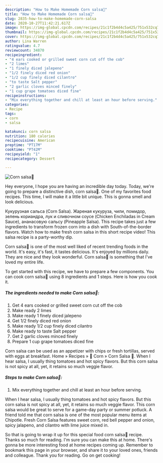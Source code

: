 ```yaml
---
description: "How to Make Homemade Corn salsa🌽"
title: "How to Make Homemade Corn salsa🌽"
slug: 2835-how-to-make-homemade-corn-salsa
date: 2020-10-27T11:42:21.617Z
image: https://img-global.cpcdn.com/recipes/21c1f2b4d4c5a425/751x532cq70/corn-salsa🌽-recipe-main-photo.jpg
thumbnail: https://img-global.cpcdn.com/recipes/21c1f2b4d4c5a425/751x532cq70/corn-salsa🌽-recipe-main-photo.jpg
cover: https://img-global.cpcdn.com/recipes/21c1f2b4d4c5a425/751x532cq70/corn-salsa🌽-recipe-main-photo.jpg
author: Lina Warren
ratingvalue: 4.7
reviewcount: 34870
recipeingredient:
- "4 ears cooked or grilled sweet corn cut off the cob"
- "2 limes"
- "1 finely diced jalepeno"
- "1/2 finely diced red onion"
- "1/2 cup finely diced cilantro"
- "to taste Salt pepper"
- "2 garlic cloves minced finely"
- "1 cup grape tomatoes diced fine"
recipeinstructions:
- "Mix everything together and chill at least an hour before serving."
categories:
- Recipe
tags:
- corn
- salsa

katakunci: corn salsa 
nutrition: 180 calories
recipecuisine: American
preptime: "PT17M"
cooktime: "PT42M"
recipeyield: "1"
recipecategory: Dessert

---
```



![Corn salsa🌽](https://img-global.cpcdn.com/recipes/21c1f2b4d4c5a425/751x532cq70/corn-salsa🌽-recipe-main-photo.jpg)

Hey everyone, I hope you are having an incredible day today. Today, we're going to prepare a distinctive dish, corn salsa🌽. One of my favorites food recipes. This time, I will make it a little bit unique. This is gonna smell and look delicious.

Кукурузная сальса (Corn Salsa). Жареная кукуруза, чили, помидор, зелень кориандра, лук и сливочном соусе (Chicken Enchiladas in Cream Sauce), ананасовую сальсу (Pineapple Salsa). This recipe takes just a few ingredients to transform frozen corn into a dish with South-of-the-border flavors. Watch how to make fresh corn salsa in this short recipe video! This salsa recipe is a party-worthy dip.

Corn salsa🌽 is one of the most well liked of recent trending foods in the world. It's easy, it's fast, it tastes delicious. It's enjoyed by millions daily. They are nice and they look wonderful. Corn salsa🌽 is something that I've loved my entire life.


To get started with this recipe, we have to prepare a few components. You can cook corn salsa🌽 using 8 ingredients and 1 steps. Here is how you cook it.

<!--inarticleads1-->

##### The ingredients needed to make Corn salsa🌽:

1. Get 4 ears cooked or grilled sweet corn cut off the cob
1. Make ready 2 limes
1. Make ready 1 finely diced jalepeno
1. Get 1/2 finely diced red onion
1. Make ready 1/2 cup finely diced cilantro
1. Make ready to taste Salt pepper
1. Get 2 garlic cloves minced finely
1. Prepare 1 cup grape tomatoes diced fine


Corn salsa can be used as an appetizer with chips or fresh tortillas, served with eggs at breakfast. Home » Recipes » 🌽 Corn » Corn Salsa 🥘. When I hear salsa, I usually thing tomatoes and hot spicy flavors. But this corn salsa is not spicy at all, yet, it retains so much veggie flavor. 

<!--inarticleads2-->

##### Steps to make Corn salsa🌽:

1. Mix everything together and chill at least an hour before serving.


When I hear salsa, I usually thing tomatoes and hot spicy flavors. But this corn salsa is not spicy at all, yet, it retains so much veggie flavor. This corn salsa would be great to serve for a game-day party or summer potluck. A friend told me that corn salsa is one of the most popular menu items at Chipotle. Fresh Corn Salsa features sweet corn, red bell pepper and onion, spicy jalapeno, and cilantro with lime juice mixed in. 

So that is going to wrap it up for this special food corn salsa🌽 recipe. Thanks so much for reading. I'm sure you can make this at home. There's gonna be more interesting food at home recipes coming up. Remember to bookmark this page in your browser, and share it to your loved ones, friends and colleague. Thank you for reading. Go on get cooking!
